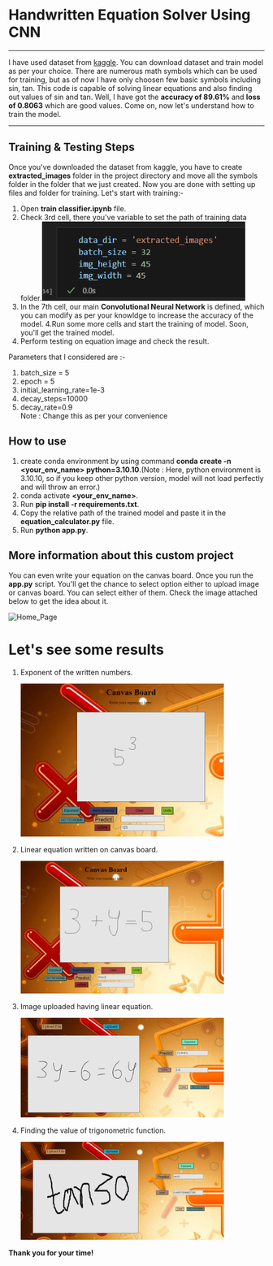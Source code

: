 # Handwritten Equation Solver Using CNN  

--- 
I have used dataset from [kaggle](https://www.kaggle.com/datasets/xainano/handwrittenmathsymbols). You can download dataset and train model as per your choice. There are numerous math symbols which can be used for training, but as of now I have only choosen few basic symbols including sin, tan. This code is capable of solving linear equations and also finding out values of sin and tan. Well, I have got the **accuracy of 89.61%** and **loss of 0.8063** which are good values. Come on, now let's understand how to train the model.

---
## Training & Testing Steps
Once you've downloaded the dataset from kaggle, you have to create **extracted_images** folder in the project directory and move all the symbols folder in the folder that we just created. Now you are done with setting up files and folder for training. Let's start with training:-    
1. Open **train classifier.ipynb** file.
2. Check 3rd cell, there you've variable to set the path of training data folder.<img width="400" alt="Sample image of output" src="set_path.PNG" />
3. In the 7th cell, our main **Convolutional Neural Network** is defined, which you can modify as per your knowldge to increase the accuracy of the model.
4.Run some more cells and start the training of model. Soon, you'll get the trained model.
1. Perform testing on equation image and check the result. 

Parameters that I considered are :- 
1. batch_size = 5
2. epoch = 5
3. initial_learning_rate=1e-3
4. decay_steps=10000
5. decay_rate=0.9  
Note : Change this as per your convenience 

## How to use 
1. create conda environment by using command **conda create -n <your_env_name> python=3.10.10**.(Note : Here, python environment is 3.10.10, so if you keep other python version, model will not load perfectly and will throw an error.)  
2. conda activate **<your_env_name>**.  
3. Run **pip install -r requirements.txt**.
4. Copy the relative path of the trained model and paste it in the **equation_calculator.py** file.  
5. Run **python app.py**.
   

## More information about this custom project
You can even write your equation on the canvas board. Once you run the **app.py** script. You'll get the chance to select option either to upload image or canvas board. You can select either of them. Check the image attached below to get the idea about it.

<img src="![Home_Page](https://github.com/kenil22/Handwritten_Equation_Solver/assets/73990461/64d34aa3-3629-47c3-a418-b46c94a5cb35)" width="200" alt="Home_Page">


# Let's see some results

1. Exponent of the written numbers.
   
   <img width="400" alt="Sample image of output" src="Outputs/Calculate_Exponent_Canvas.PNG" />

2. Linear equation written on canvas board.
   
   <img width="400" alt="Sample image of output" src="Outputs/Canvas_Output.PNG" />

3. Image uploaded having linear equation.  

    <img width="400" alt="Sample image of output" src="Outputs/Linear_Equation.PNG" />

4. Finding the value of trigonometric function.

    <img width="400" alt="Sample image of output" src="Outputs/Predict_Trigonometrical_Equation.PNG" />


**Thank you for your time!**